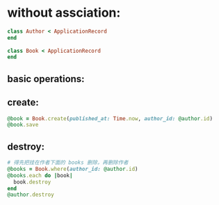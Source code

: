 # without assciation:
```rb
class Author < ApplicationRecord
end
 
class Book < ApplicationRecord
end
```


## basic operations:

## create:
```rb
@book = Book.create(published_at: Time.now, author_id: @author.id)
@book.save
```

## destroy:
```rb
# 得先把挂在作者下面的 books 删除，再删除作者
@books = Book.where(author_id: @author.id)
@books.each do |book|
  book.destroy
end
@author.destroy
```